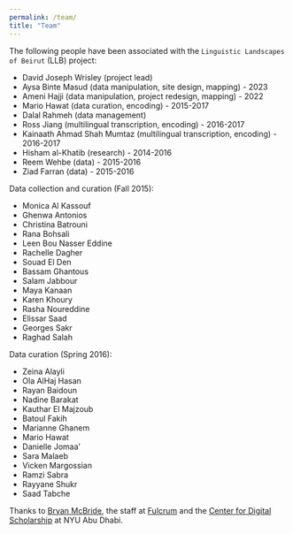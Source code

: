```yaml
---
permalink: /team/
title: "Team"
---
```


The following people have been associated with the `Linguistic Landscapes of Beirut` (LLB) project: 

* David Joseph Wrisley (project lead)
* Aysa Binte Masud (data manipulation, site design, mapping) - 2023
* Ameni Hajji (data manipulation, project redesign, mapping) - 2022  
* Mario Hawat (data curation, encoding) - 2015-2017
* Dalal Rahmeh (data management)
* Ross Jiang (multilingual transcription, encoding) - 2016-2017 
* Kainaath Ahmad Shah Mumtaz (multilingual transcription, encoding) - 2016-2017
* Hisham al-Khatib (research) - 2014-2016
* Reem Wehbe (data) - 2015-2016
* Ziad Farran (data) - 2015-2016

Data collection and curation (Fall 2015):

* Monica Al Kassouf
* Ghenwa Antonios
* Christina Batrouni
* Rana Bohsali
* Leen Bou Nasser Eddine
* Rachelle Dagher
* Souad El Den
* Bassam Ghantous
* Salam Jabbour
* Maya Kanaan
* Karen Khoury
* Rasha Noureddine
* Elissar Saad
* Georges Sakr
* Raghad Salah

Data curation (Spring 2016):

* Zeina Alayli
* Ola AlHaj Hasan
* Rayan Baidoun
* Nadine Barakat
* Kauthar El Majzoub
* Batoul Fakih
* Marianne Ghanem
* Mario Hawat
* Danielle Jomaa’
* Sara Malaeb
* Vicken Margossian
* Ramzi Sabra
* Rayyane Shukr
* Saad Tabche

Thanks to [Bryan McBride](https://twitter.com/brymcbride), the staff at [Fulcrum](https://twitter.com/fulcrumapp) and the [Center for Digital Scholarship](https://nyuad.nyu.edu/en/library/research-and-instruction-services/center-for-digital-scholarship.html) at NYU Abu Dhabi. 

